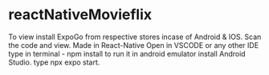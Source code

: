 # reactNativeMovieflix
To view install ExpoGo from respective stores incase of Android &amp; IOS. Scan the code and view.
Made in React-Native 
Open in VSCODE or any other IDE
type in terminal - npm install
to run it in android emulator install Android Studio.
type npx expo start.
